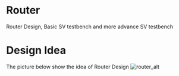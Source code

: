 # Router
Router Design, Basic SV testbench and more advance SV testbench
# Design Idea
The picture below show the idea of Router Design
![router_alt](https://github.com/XXBach/Router/blob/main/Picturesandocs/Router.png)

